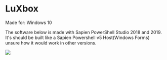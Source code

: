 # LuXbox 
Made for: Windows 10

The software below is made with Sapien PowerShell Studio 2018 and 2019.
It's should be built like a Sapien Powershell v5 Host(Windows Forms) unsure how it would work in other versions.

![](https://i.ibb.co/0np8xnV/Lu-Xbox-Main-menu.png)
